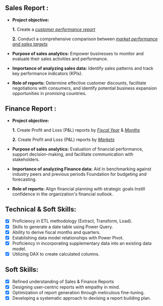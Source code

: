 ## Sales Report :


- **Project objective:** 

    **1.** Create a _[customer performance report](https://github.com/Utkarsh280802/Sales-and-Finance-Analytics-for-AtliQ-Hardwares/blob/main/Customer%20Performance%20Report.pdf)_

    **2.** Conduct a comprehensive comparison between _[market performance and sales targets](https://github.com/Utkarsh280802/Sales-and-Finance-Analytics-for-AtliQ-Hardwares/blob/main/MarketPerformance%20Vs%20Targets%20Report.pdf )_

- **Purpose of sales analytics:** Empower businesses to monitor and evaluate their sales activities and performance.

- **Importance of analyzing sales data:** Identify sales patterns and track key performance indicators (KPIs).

- **Role of reports:** Determine effective customer discounts, facilitate negotiations with consumers, and identify potential business expansion opportunities in promising countries.


## Finance Report :

- **Project objective:** 

    **1.** Create Profit and Loss (P&L) reports by _[Fiscal Year](https://github.com/Utkarsh280802/Sales-and-Finance-Analytics-for-AtliQ-Hardwares/blob/main/P%26L%20Year.pdf )_ & _[Months](https://github.com/Utkarsh280802/Sales-and-Finance-Analytics-for-AtliQ-Hardwares/blob/main/P%26L%20By%20Month%20Report.pdf )_ 

   **2.** Create Profit and Loss (P&L) reports by _[Markets](https://github.com/Utkarsh280802/Sales-and-Finance-Analytics-for-AtliQ-Hardwares/blob/main/P%26L%20Statement%20by%20Markets.pdf )_

- **Purpose of sales analytics:** Evaluation of financial performance, support decision-making, and facilitate communication with stakeholders.

- **Importance of analyzing Finance data:** Aid in benchmarking against industry peers and previous periods Foundation for budgeting and forecasting.

- **Role of reports:** Align financial planning with strategic goals Instill confidence in the organization's financial outlook.


## Technical & Soft Skills:
- [x]	Proficiency in ETL methodology (Extract, Transform, Load).
- [x]	Skills to generate a date table using Power Query.
- [x]	Ability to derive fiscal months and quarters.
- [x]	Establishing data model relationships with Power Pivot.
- [x]	Proficiency in incorporating supplementary data into an existing data model.
- [x]	Utilizing DAX to create calculated columns.

## Soft Skills:
- [x]	Refined understanding of Sales & Finance Reports
- [x]	Designing user-centric reports with empathy in mind.
- [x]	Optimization of report generation through meticulous fine-tuning.
- [x]	Developing a systematic approach to devising a report building plan.
